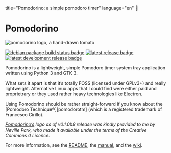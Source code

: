 title="Pomodorino: a simple pomodoro timer"
language="en"

# Pomodorino

<img src="./pomodorino.png" id="avatar" alt="pomodorino logo, a hand-drawn tomato"></img>
<p>
<a href="https://github.com/cadadr/pomodorino/actions/workflows/build.yml"><img src="https://github.com/cadadr/pomodorino/actions/workflows/build.yml/badge.svg" alt="debian package build status badge"></a>
<a href="https://github.com/cadadr/pomodorino/releases/latest"><img src="https://img.shields.io/github/v/release/cadadr/pomodorino?label=Latest%20release" alt="latest release badge"></a>
<a href="https://github.com/cadadr/pomodorino/releases/tag/latest"><img src="https://img.shields.io/github/v/release/cadadr/pomodorino?include_prereleases&amp;label=Latest%20dev%20release" alt="latest development release badge"></a> 
</p>


Pomodorino is a lightweight, simple Pomodoro timer system tray
application written using Python 3 and GTK 3.

What sets it apart is that it’s totally FOSS (licensed under GPLv3+)
and really lightweight. Alternative Linux apps that I could find were
either paid and proprietrary or they used rather heavy technologies
like Electron.

Using Pomodorino should be rather straight-forward if you know about
the [Pomodoro Technique®][pomodorotm] (which is a registered trademark
of Francesco Cirillo).

_[Pomodorino’s][4] logo as of v0.1.0b8 release was kindly provided to
me by Neville Park, who made it available under the terms of the
Creative Commons 0 Licence._

For more information, see the [README][1], the [manual][2], and the
[wiki][3].

[1]: https://github.com/cadadr/pomodorino#readme
[2]: https://github.com/cadadr/pomodorino/blob/default/doc/pomodorino.1.markdown
[3]: https://github.com/cadadr/pomodorino/wiki
[4]: https://gkayaalp.com/pomodorino.png
[5]: https://nevillepark.ca/
[6]: https://creativecommons.org/publicdomain/zero/1.0/legalcode
